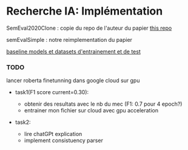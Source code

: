 # Recherche IA: Implémentation

SemEval2020Clone : copie du repo de l'auteur du papier [this repo](https://github.com/lenyabloko/SemEval2020)

semEvalSimple : notre reimplementation du papier

[baseline models et datasets d'entrainement et de test](https://github.com/arielsho/SemEval-2020-Task-5)

### TODO

lancer roberta finetunning dans google cloud sur gpu

- task1(F1 score current=0.30):
	- obtenir des resultats avec le nb du mec (F1: 0.7 pour 4 epoch?)
	- entrainer mon fichier sur cloud avec gpu acceleration

- task2:
	- lire chatGPt explication
	- implement consistuency parser
